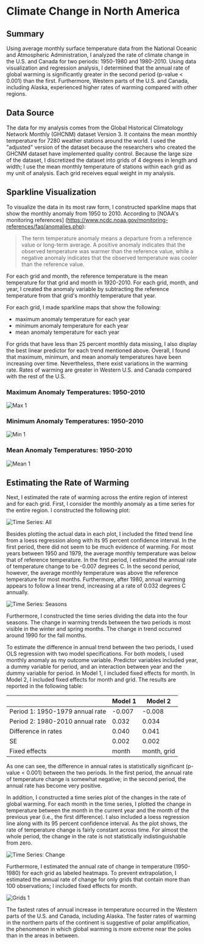 # Climate Change in North America

## Summary
Using average monthly surface temperature data from the National Oceanic and Atmospheric Administration, I analyzed the rate of climate change in the U.S. and Canada for two periods: 1950-1980 and 1980-2010. Using data visualization and regression analysis, I determined that the annual rate of global warming is significantly greater in the second period (p-value < 0.001) than the first. Furthermore, Western parts of the U.S. and Canada, including Alaska, experienced higher rates of warming compared with other regions. 

## Data Source
The data for my analysis comes from the Global Historical Climatology Network Monthly (GHCNM) dataset Version 3. It contains the mean monthly temperature for 7280 weather stations around the world. I used the "adjusted" version of the dataset because the researchers who created the GHCNM dataset have implemented quality control. Because the large size of the dataset, I discretized the dataset into grids of 4 degrees in length and width; I use the mean monthly temperature of stations within each grid as my unit of analysis. Each grid receives equal weight in my analysis. 

## Sparkline Visualization

To visualize the data in its most raw form, I constructed sparkline maps that show the monthly anomaly from 1950 to 2010. According to [NOAA's monitoring references] (https://www.ncdc.noaa.gov/monitoring-references/faq/anomalies.php):

> The term temperature anomaly means a departure from a reference value or long-term average. A positive anomaly indicates that the observed temperature was warmer than the reference value, while a negative anomaly indicates that the observed temperature was cooler than the reference value.

For each grid and month, the reference temperature is the mean temperature for that grid and month in 1920-2010. For each grid, month, and year, I created the anomaly variable by subtracting the reference temperature from that grid's monthly temperature that year. 

For each grid, I made sparkline maps that show the following:

* maximum anomaly temperature for each year
* minimum anomaly temperature for each year
* mean anomaly temperature for each year

For grids that have less than 25 percent monthly data missing, I also display the best linear predictor for each trend mentioned above. Overall, I found that maximum, minimum, and mean anomaly temperatures have been increasing over time. Nevertheless, there exist variations in the warming rate. Rates of warming are greater in Western U.S. and Canada compared with the rest of the U.S. 

### Maximum Anomaly Temperatures: 1950-2010
![Max 1](graphics/max.png)

### Minimum Anomaly Temperatures: 1950-2010
![Min 1](graphics/min.png) 

### Mean Anomaly Temperatures: 1950-2010
![Mean 1](graphics/mean.png)

## Estimating the Rate of Warming

Next, I estimated the rate of warming across the entire region of interest and for each grid. First, I consider the monthly anomaly as a time series for the entire region. I constructed the following plot:

![Time Series: All](graphics/main_plot.png)

Besides plotting the actual data in each plot, I included the fitted trend line from a loess regression along with its 95 percent confidence interval. In the first period, there did not seem to be much evidence of warming. For most years between 1950 and 1979, the average monthly temperature was below that of reference temperature. In the first period, I estimated the annual rate of temperature change to be -0.007 degrees C. In the second period, however, the average monthly temperature was above the reference temperature for most months. Furthermore, after 1980, annual warming appears to follow a linear trend, increasing at a rate of 0.032 degrees C annually.

![Time Series: Seasons](graphics/main_seasons.png)

Furthermore, I constructed the time series dividing the data into the four seasons. The change in warming trends between the two periods is most visible in the winter and spring months. The change in trend occurred around 1990 for the fall months. 

To estimate the difference in annual trend between the two periods, I used OLS regression with two model specifications. For both models, I used monthly anomaly as my outcome variable. Predictor variables included year, a dummy variable for period, and an interaction between year and the dummy variable for period. In Model 1, I included fixed effects for month. In Model 2, I included fixed effects for month and grid. The results are reported in the following table:

|                       | Model 1 | Model 2     |
|-----------------------|---------|-------------|
| Period 1: 1950-1979 annual rate | -0.007  | -0.008      |
| Period 2: 1980-2010 annual rate | 0.032   | 0.034       |
| Difference in rates   | 0.040   | 0.041       |
| SE                    | 0.002   | 0.002       |
| Fixed effects         | month   | month, grid |

As one can see, the difference in annual rates is statistically significant (p-value < 0.001) between the two periods. In the first period, the annual rate of temperature change is somewhat negative; in the second period, the annual rate has become very positive.

In addition, I constructed a time series plot of the changes in the rate of global warming. For each month in the time series, I plotted the change in temperature between the month in the current year and the month of the previous year (i.e., the first difference). I also included a loess regression line along with its 95 percent confidence interval. As the plot shows, the rate of temperature change is fairly constant across time. For almost the whole period, the change in the rate is not statistically indistinguishable from zero.

![Time Series: Change](graphics/change_plot.png)

Furthermore, I estimated the annual rate of change in temperature (1950-1980) for each grid as labeled heatmaps. To prevent extrapolation, I estimated the annual rate of change for only grids that contain more than 100 observations; I included fixed effects for month.

![Grids 1](graphics/grid_effects.png)

The fastest rates of annual increase in temperature occurred in the Western parts of the U.S. and Canada, including Alaska. The faster rates of warming in the northern parts of the continent is suggestive of polar amplification, the phenomenon in which global warming is more extreme near the poles than in the areas in between. 



